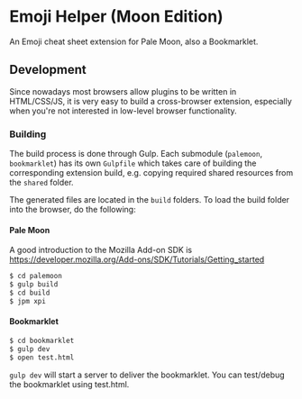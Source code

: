 # Emoji Helper (Moon Edition)

An Emoji cheat sheet extension for Pale Moon, also a Bookmarklet.


## Development

Since nowadays most browsers allow plugins to be written in HTML/CSS/JS, it is very easy to build a cross-browser extension, especially when you're not interested in low-level browser functionality.

### Building

The build process is done through Gulp. Each submodule (`palemoon`, `bookmarklet`) has its own `Gulpfile` which takes care of building the corresponding extension build, e.g. copying required shared resources from the `shared` folder. 

The generated files are located in the `build` folders. To load the build folder into the browser, do the following:


#### Pale Moon

A good introduction to the Mozilla Add-on SDK is https://developer.mozilla.org/Add-ons/SDK/Tutorials/Getting_started

```bash
$ cd palemoon
$ gulp build
$ cd build
$ jpm xpi
```

#### Bookmarklet

```bash
$ cd bookmarklet
$ gulp dev
$ open test.html
```

`gulp dev` will start a server to deliver the bookmarklet. You can test/debug the bookmarklet using test.html.

